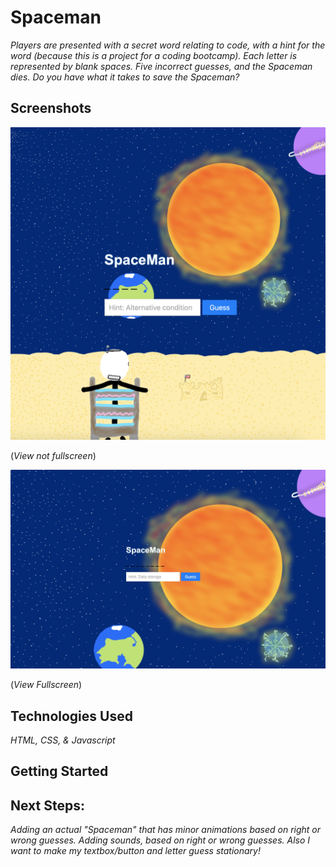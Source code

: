 # Spaceman

_Players are presented with a secret word relating to code, with a hint for the word (because this is a project for a coding bootcamp). Each letter is represented by blank spaces. Five incorrect guesses, and the Spaceman dies. Do you have what it takes to save the Spaceman?_

## Screenshots
![Screenshot](./Screenshot1.png)

(_*View not fullscreen*_)

![Screenshot](./Screenhsot2.jpeg)

(_*View Fullscreen*_)

## Technologies Used

_HTML,
CSS, &
Javascript_

## Getting Started

<!-- insert link for game here -->

## Next Steps:
_Adding an actual "Spaceman" that has minor animations based on right or wrong guesses. Adding sounds, based on right or wrong guesses. Also I want to make my textbox/button and letter guess stationary!_